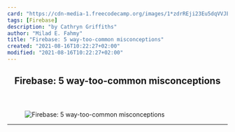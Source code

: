 ```yaml
---
card: "https://cdn-media-1.freecodecamp.org/images/1*zdrREji23Eu5dqVVJE1E7w.png"
tags: [Firebase]
description: "by Cathryn Griffiths"
author: "Milad E. Fahmy"
title: "Firebase: 5 way-too-common misconceptions"
created: "2021-08-16T10:22:27+02:00"
modified: "2021-08-16T10:22:27+02:00"
---
```

<div class="site-wrapper">
<main id="site-main" class="site-main outer">
<div class="inner">
<article class="post-full post tag-firebase tag-startup tag-tech tag-web-development tag-programming ">
<header class="post-full-header">
<h1 class="post-full-title">Firebase: 5 way-too-common misconceptions</h1>
</header>
<figure class="post-full-image">
<picture>
<source media="(max-width: 700px)" sizes="1px" srcset="data:image/gif;base64,R0lGODlhAQABAIAAAAAAAP///yH5BAEAAAAALAAAAAABAAEAAAIBRAA7 1w">
<source media="(min-width: 701px)" sizes="(max-width: 800px) 400px,
(max-width: 1170px) 700px,
1400px" srcset="https://cdn-media-1.freecodecamp.org/images/1*zdrREji23Eu5dqVVJE1E7w.png 300w,
https://cdn-media-1.freecodecamp.org/images/1*zdrREji23Eu5dqVVJE1E7w.png 600w,
https://cdn-media-1.freecodecamp.org/images/1*zdrREji23Eu5dqVVJE1E7w.png 1000w,
https://cdn-media-1.freecodecamp.org/images/1*zdrREji23Eu5dqVVJE1E7w.png 2000w">
<img onerror="this.style.display='none'" src="https://cdn-media-1.freecodecamp.org/images/1*zdrREji23Eu5dqVVJE1E7w.png" alt="Firebase: 5 way-too-common misconceptions">
</picture>
</figure>
<section class="post-full-content">
<div class="post-content medium-migrated-article">
</div>
<hr>
</section>
</article>
</div>
</main>
</div>
<!-- Google Tag Manager (noscript) -->
<!-- End Google Tag Manager (noscript) -->
